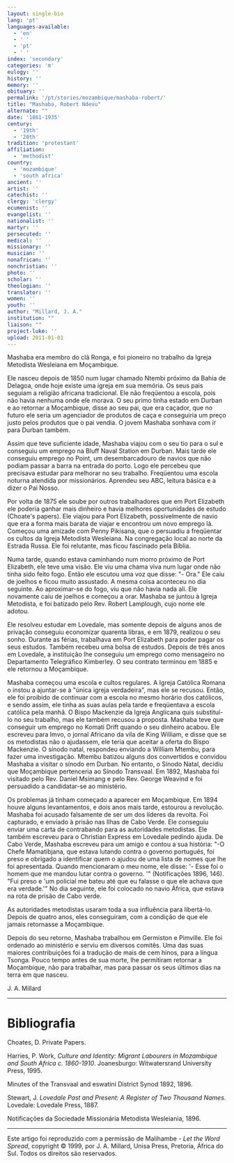 ```yaml
---
layout: single-bio
lang: 'pt'
languages-available:
  - 'en'
  - ' '
  - 'pt'
  - ' '
index: 'secondary'
categories: 'm'
eulogy: ''
history: ''
memory: ''
obituary: ''
permalink: '/pt/stories/mozambique/mashaba-robert/'
title: "Mashaba, Robert Ndevu"
alternate: ""
date: '1861-1935'
century:
  - '19th'
  - '20th'
tradition: 'protestant'
affiliation:
  - 'methodist'
country:
  - 'mozambique'
  - 'south africa'
ancient: ''
artist: ''
catechist: ''
clergy: 'clergy'
ecumenist: ''
evangelist: ''
nationalist: ''
martyr: ''
persecuted: ''
medical: ''
missionary: ''
musician: ''
nonafrican: ''
nonchristian: ''
photo: ''
scholar: ''
theologian: ''
translator: ''
women: ''
youth: ''
author: "Millard, J. A."
institution: ""
liaison: ""
project-luke: ''
upload: 2011-01-01
---
```




Mashaba era membro do clã Ronga, e foi pioneiro no trabalho da Igreja Metodista Wesleiana em Moçambique.

Ele nasceu depois de 1850 num lugar chamado Ntembi próximo da Bahia de Delagoa, onde hoje existe uma igreja em sua memória. Os seus pais seguiam a religião africana tradicional. Ele não freqüentou a escola, pois não havia nenhuma onde ele morava. O seu primo tinha estado em Durban e ao retornar a Moçambique, disse ao seu pai, que era caçador, que no futuro ele seria um agenciador de produtos de caça e conseguiria um preço justo pelos produtos que o pai vendia. O jovem Mashaba sonhava com ir para Durban também.

Assim que teve suficiente idade, Mashaba viajou com o seu tio para o sul e conseguiu um emprego na Bluff  Naval Station em Durban. Mais tarde ele conseguiu emprego no Point, um desembarcadouro de navios que não podiam passar a barra na entrada do porto. Logo ele percebeu que precisava estudar para melhorar no seu trabalho. Freqüentou uma escola noturna atendida por missionários. Aprendeu seu ABC, leitura básica e a dizer o Pai Nosso.

Por volta de 1875 ele soube por outros trabalhadores que em Port Elizabeth ele poderia ganhar mais dinheiro e havia melhores oportunidades de estudo (Choate's papers). Ele viajou para Port Elizabeth, possivelmente de navio que era a forma mais barata de viajar e encontrou um novo emprego lá. Começou uma amizade com Penny Pikisana, que o persuadiu a freqüentar os cultos da Igreja Metodista Wesleiana. Na congregação local ao norte da Estrada Russa. Ele foi relutante, mas ficou fascinado pela Bíblia.

Numa tarde, quando estava caminhando num morro próximo de Port Elizabeth, ele teve uma visão. Ele viu uma chama viva num lugar onde não tinha sido feito fogo. Então ele escutou uma voz que disse: "- Ora." Ele caiu de joelhos e ficou muito assustado. A mesma coisa aconteceu no dia seguinte. Ao aproximar-se do fogo, viu que não havia nada ali. Ele novamente caiu de joelhos e começou a orar. Mashaba se juntou à Igreja Metodista, e foi batizado pelo Rev. Robert Lamplough, cujo nome ele adotou.

Ele resolveu estudar em Lovedale, mas somente depois de alguns anos de privação conseguiu economizar quarenta libras, e em 1879, realizou o seu sonho. Durante as férias, trabalhava em Port Elizabeth para poder pagar os seus estudos. Também recebeu uma bolsa de estudos. Depois de três anos em Lovedale, a instituição lhe conseguiu um emprego como mensageiro no Departamento Telegráfico Kimberley. O seu contrato terminou em 1885 e ele retornou a Moçambique.

Mashaba começou uma escola e cultos regulares. A Igreja Católica Romana o instou a ajuntar-se à "única igreja verdadeira", mas ele se recusou. Então, ele foi proibido de continuar com a escola no mesmo horário dos católicos, e sendo assim, ele tinha as suas aulas pela tarde e freqüentava a escola católica pela manhã. O Bispo Mackenzie da Igreja Anglicana quis substituí-lo no seu trabalho, mas ele também recusou a proposta. Mashaba teve que conseguir um emprego no Komati Drift quando o seu dinheiro acabou. Ele escreveu para Imvo, o jornal Africano da vila de King William, e disse que se os metodistas não o ajudassem, ele teria que aceitar a oferta do Bispo Mackenzie. O sínodo natal, respondeu enviando a William Mtembu, para fazer uma investigação. Mtembu batizou alguns dos convertidos e convidou Mashaba a visitar o sínodo  em Durban. No entanto, o Sínodo Natal, decidiu que Moçambique pertenceria ao Sínodo Transvaal. Em 1892, Mashaba foi visitado pelo Rev. Daniel Msimang e pelo Rev. George Weavind e foi persuadido a candidatar-se ao ministério.

Os problemas já tinham começado a aparecer em Moçambique.  Em 1894 houve alguns levantamentos, e dois anos mais tarde, estourou a revolução. Mashaba foi acusado falsamente de ser um dos líderes da revolta. Foi capturado, e enviado à prisão nas Ilhas de Cabo Verde. Ele conseguiu enviar uma carta de contrabando para as autoridades metodistas. Ele também escreveu para o Christian Express em Lovedale pedindo ajuda. De Cabo Verde, Mashaba escreveu para um amigo e contou a sua história: "-O Chefe Mamatibjana, que estava lutando contra o governo português, foi preso e obrigado a identificar quem o ajudou de uma lista de nomes que lhe foi apresentada. Quando mencionaram o meu nome, ele disse: '- Esse foi o homem que me mandou lutar contra o governo. '" (Notificações 1896, 146). "Fui preso e 'um policial me bateu até que eu falasse o que ele achava que era verdade.'" No dia seguinte, ele foi colocado no navio África, que estava na rota de prisão de Cabo verde.

As autoridades metodistas usaram toda a sua influência para libertá-lo. Depois de quatro anos, eles conseguiram, com a condição de que ele jamais retornasse a Moçambique.

Depois do seu retorno, Mashaba trabalhou em Germiston e Pimville. Ele foi ordenado ao ministério e serviu em diversos comitês. Uma das suas maiores contribuições foi a tradução de mais de cem hinos, para a língua Tsonga. Pouco tempo antes de sua morte, lhe permitiram retornar a Moçambique, não para trabalhar, mas para passar os seus últimos dias na terra em que nasceu.

J. A. Millard

---

# Bibliografia

Choates, D. Private Papers.

Harries, P. Work, *Culture and Identity: Migrant Labourers in Mozambique and South Africa c. 1860-1910*. Joanesburgo: Witwatersrand University Press, 1995.

Minutes of the Transvaal and eswatini District Synod 1892, 1896.

Stewart, J. *Lovedale Past and Present: A Register of Two Thousand Names*. Lovedale: Lovedale Press, 1887.

Notificações da Sociedade Missionária Metodista Wesleiania, 1896.

---

Este artigo foi reproduzido com a permissão de Malihambe - *Let the Word Spread*, copyright © 1999, por J. A. Millard, Unisa Press, Pretoria, África do Sul. Todos os direitos são reservados.
